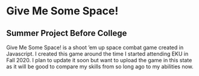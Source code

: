 # Give Me Some Space!
## Summer Project Before College

Give Me Some Space! is a shoot ’em up space combat game created in Javascript.
I created this game around the time I started attending EKU in Fall 2020.
I plan to update it soon but want to upload the game in this state as it will be good to compare my skills from so long ago to my abilities now.
